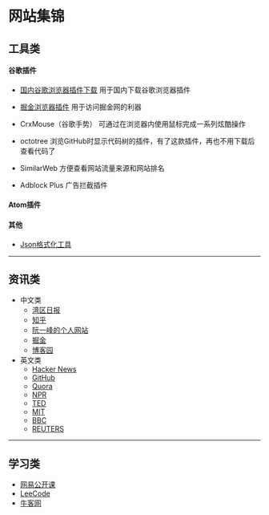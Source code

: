 # 网站集锦

## 工具类
#### 谷歌插件
- [国内谷歌浏览器插件下载](https://www.crx4chrome.com/)
  用于国内下载谷歌浏览器插件

- [掘金浏览器插件](https://juejin.im/extension)
  用于访问掘金网的利器

- CrxMouse（谷歌手势）
  可通过在浏览器内使用鼠标完成一系列炫酷操作

- octotree
  浏览GitHub时显示代码树的插件，有了这款插件，再也不用下载后查看代码了

- SimilarWeb
  方便查看网站流量来源和网站排名

- Adblock Plus
  广告拦截插件

#### Atom插件

#### 其他
- [Json格式化工具]([https://www.json.cn/)

---
## 资讯类
- 中文类
  - [湾区日报](https://wanqu.co/)
  - [知乎](https://www.zhihu.com/)
  - [阮一峰的个人网站](http://www.ruanyifeng.com/home.html)
  - [掘金](https://juejin.im)
  - [博客园](https://www.cnblogs.com/)
- 英文类
  - [Hacker News](https://news.ycombinator.com/news)
  - [GitHub](https://github.com/)
  - [Quora](http://www.quora.com/)
  - [NPR](www.npr.org/)
  - [TED](www.ted.com)
  - [MIT](video.mit.edu)
  - [BBC](www.bbc.com/news)
  - [REUTERS](www.reuters.com)

---

## 学习类
- [网易公开课](https://open.163.com/)
- [LeeCode](https://leetcode.com/)
- [牛客网](https://www.nowcoder.com/)
